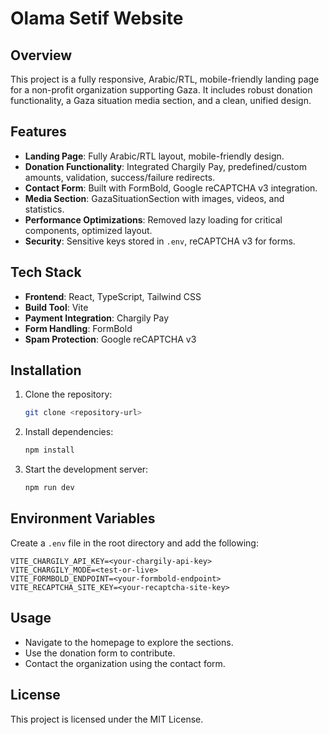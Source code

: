 # Olama Setif Website

## Overview

This project is a fully responsive, Arabic/RTL, mobile-friendly landing page for a non-profit organization supporting Gaza. It includes robust donation functionality, a Gaza situation media section, and a clean, unified design.

## Features

- **Landing Page**: Fully Arabic/RTL layout, mobile-friendly design.
- **Donation Functionality**: Integrated Chargily Pay, predefined/custom amounts, validation, success/failure redirects.
- **Contact Form**: Built with FormBold, Google reCAPTCHA v3 integration.
- **Media Section**: GazaSituationSection with images, videos, and statistics.
- **Performance Optimizations**: Removed lazy loading for critical components, optimized layout.
- **Security**: Sensitive keys stored in `.env`, reCAPTCHA v3 for forms.

## Tech Stack

- **Frontend**: React, TypeScript, Tailwind CSS
- **Build Tool**: Vite
- **Payment Integration**: Chargily Pay
- **Form Handling**: FormBold
- **Spam Protection**: Google reCAPTCHA v3

## Installation

1. Clone the repository:
   ```bash
   git clone <repository-url>
   ```
2. Install dependencies:
   ```bash
   npm install
   ```
3. Start the development server:
   ```bash
   npm run dev
   ```

## Environment Variables

Create a `.env` file in the root directory and add the following:

```env
VITE_CHARGILY_API_KEY=<your-chargily-api-key>
VITE_CHARGILY_MODE=<test-or-live>
VITE_FORMBOLD_ENDPOINT=<your-formbold-endpoint>
VITE_RECAPTCHA_SITE_KEY=<your-recaptcha-site-key>
```

## Usage

- Navigate to the homepage to explore the sections.
- Use the donation form to contribute.
- Contact the organization using the contact form.

## License

This project is licensed under the MIT License.
